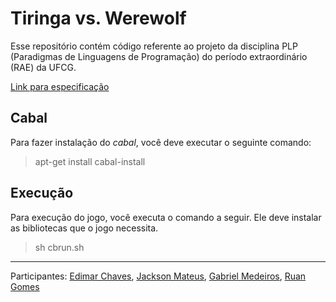 # Tiringa vs. Werewolf

Esse repositório contém código referente ao projeto da disciplina PLP (Paradigmas de Linguagens de Programação) do período extraordinário (RAE) da UFCG.

[Link para especificação](https://docs.google.com/document/d/1bTYYbjt7bS3BEdiF7au8qbUS0c-qXBfyuY_X8Ibq2EU/edit?usp=sharing)

## Cabal

Para fazer instalação do _cabal_, você deve executar o seguinte comando:

> apt-get install cabal-install

## Execução

Para execução do jogo, você executa o comando a seguir. Ele deve instalar as bibliotecas que o jogo necessita.

> sh cbrun.sh

---

Participantes: [Edimar Chaves](https://github.com/EdimarJunior), [Jackson Mateus](https://github.com/JacksonMateus), [Gabriel Medeiros](https://github.com/medeirosgabriel), [Ruan Gomes](https://github.com/RuanGOA)
